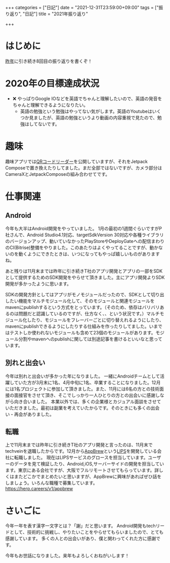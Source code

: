 +++
categories = ["日記"]
date = "2021-12-31T23:59:00+09:00"
tags = ["振り返り", "日記"]
title = "2021年振り返り"

+++

# はじめに

[昨年](/2020/12/31/looking-back-2020/)に引き続き8回目の振り返りを書くぞ！

# 2020年の目標達成状況

- :x: やっぱりGoogle IOなどを英語でちゃんと理解したいので、英語の発音をちゃんと理解できるようになりたい。
  - 英語の勉強という勉強はやってない気がします。英語のYoutubeはいくつか見ましたが、英語の勉強というより動画の内容重視で見たので、勉強はしてないです。

# 趣味
趣味アプリでは[QRコードリーダー](https://play.google.com/store/apps/details?id=net.kwmt27.qrcode_reader)を公開していますが、それをJetpack Composeで置き換えたりしてました。まだ全部ではないですが、カメラ部分はCameraXとJetpackComposeの組み合わせてです。

# 仕事関連

## Android

今年も大半はAndroid開発をやっていました。
1月の最初の1週間ぐらいですがP社さんで、Android Studio4.1対応、targetSdkVersion 30対応や各種ライブラリのバージョンアップ、動いていなかったPlayStoreやDeployGateへの配信まわりのCI(Bitrise)整備をやりました。このあたりはよくやってることですが、動かないのを動くようにできたときは、いつになってもやっぱ嬉しいものがありますね。

あと残りは11月末までは昨年に引き続きT社のアプリ開発とアプリの一部をSDKとして提供するためのSDK開発をやらせて頂きました。主にアプリ開発よりSDK開発が多かったように思います。

SDKの開発方針としてはアプリがモノモジュールだったので、SDKとして切り出したい機能をマルチモジュール化して、そのモジュールと関連モジュールをmavenにpublishするという方式をとっています。（そのため、依存はバリバリあるのは問題だと認識しているのですが、仕方なく、、という状況です。）マルチモジュール化したり、モジュールをフレーバーごとに切り替えれるようにしたり、mavenにpublishできるようにしたりする仕組みを作ったりしてました。いまではテストしか使われないモジュールも含めて23個のモジュールがあります。モジュール分割やmavenへのpublishに関しては別途記事を書けるといいなと思っています。


## 別れと出会い

今年は別れと出会いが多かった年になりました。
一緒にAndroidチームとして活躍していた方が3月末に1名、4月中旬に1名、卒業することになりました。12月には1名プロジェクトに参加して頂きました。また、11月には6名の方との技術面接の面接官をさせて頂き、そこでしっかり一人ひとりの方との出会いに感謝しながら向き合いました。
本業以外では、多くの企業様とカジュアル面談をさせていただきました。最初は副業を考えていたからです。そのときにも多くの出会い・再会がありました。


## 転職
上で11月末までは昨年に引き続きT社のアプリ開発と言ったのは、11月末でtechveinを退職したからです。12月から[AppBrew](https://appbrew.io/)という[LIPS](https://lipscosme.com/)を開発している会社に転職しました。
現在はLIPSサービスのグロースを担当しています。ユーザーのデータを見て検証したり、Android,iOS,サーバーサイドの開発を担当しています。東京にある会社ですが、大阪でフルリモートさせてもらっています。詳しくはまたどこかでまとめたいと思いますが、AppBrewに興味があればぜひ話をしましょう。いろんな職種で募集しています。
https://herp.careers/v1/appbrew



# さいごに

今年一年を表す漢字一文字とは？「謝」だと思います。
Android開発もtechリードとして、技術的に挑戦し、やりたいことをやらせてもらいましたので、とても感謝しています。
多くの人との出会いがあり、僕と関わってくれた方に感謝です。

今年もお世話になりました。来年もよろしくおねがいします！